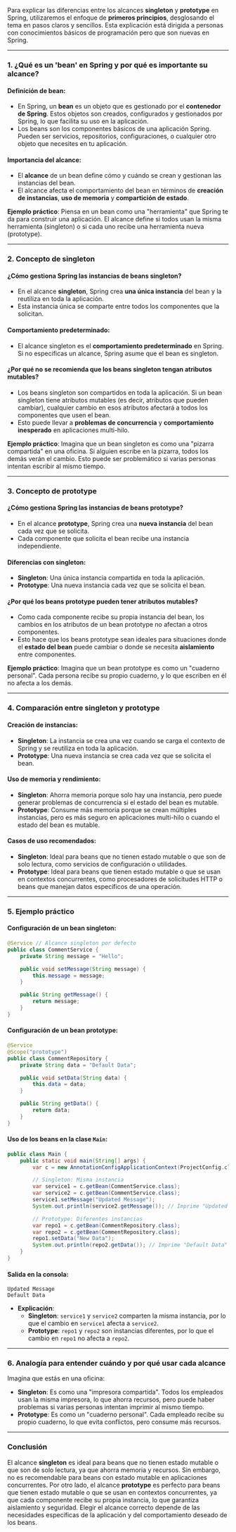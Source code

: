 Para explicar las diferencias entre los alcances **singleton** y **prototype** en Spring, utilizaremos el enfoque de **primeros principios**, desglosando el tema en pasos claros y sencillos. Esta explicación está dirigida a personas con conocimientos básicos de programación pero que son nuevas en Spring.

---

### **1. ¿Qué es un 'bean' en Spring y por qué es importante su alcance?**

#### **Definición de bean**:
- En Spring, un **bean** es un objeto que es gestionado por el **contenedor de Spring**. Estos objetos son creados, configurados y gestionados por Spring, lo que facilita su uso en la aplicación.
- Los beans son los componentes básicos de una aplicación Spring. Pueden ser servicios, repositorios, configuraciones, o cualquier otro objeto que necesites en tu aplicación.

#### **Importancia del alcance**:
- El **alcance** de un bean define cómo y cuándo se crean y gestionan las instancias del bean.
- El alcance afecta el comportamiento del bean en términos de **creación de instancias**, **uso de memoria** y **compartición de estado**.

**Ejemplo práctico**: Piensa en un bean como una "herramienta" que Spring te da para construir una aplicación. El alcance define si todos usan la misma herramienta (singleton) o si cada uno recibe una herramienta nueva (prototype).

---

### **2. Concepto de **singleton****

#### **¿Cómo gestiona Spring las instancias de beans singleton?**
- En el alcance **singleton**, Spring crea **una única instancia** del bean y la reutiliza en toda la aplicación.
- Esta instancia única se comparte entre todos los componentes que la solicitan.

#### **Comportamiento predeterminado**:
- El alcance singleton es el **comportamiento predeterminado** en Spring. Si no especificas un alcance, Spring asume que el bean es singleton.

#### **¿Por qué no se recomienda que los beans singleton tengan atributos mutables?**
- Los beans singleton son compartidos en toda la aplicación. Si un bean singleton tiene atributos mutables (es decir, atributos que pueden cambiar), cualquier cambio en esos atributos afectará a todos los componentes que usen el bean.
- Esto puede llevar a **problemas de concurrencia** y **comportamiento inesperado** en aplicaciones multi-hilo.

**Ejemplo práctico**: Imagina que un bean singleton es como una "pizarra compartida" en una oficina. Si alguien escribe en la pizarra, todos los demás verán el cambio. Esto puede ser problemático si varias personas intentan escribir al mismo tiempo.

---

### **3. Concepto de **prototype****

#### **¿Cómo gestiona Spring las instancias de beans prototype?**
- En el alcance **prototype**, Spring crea una **nueva instancia** del bean cada vez que se solicita.
- Cada componente que solicita el bean recibe una instancia independiente.

#### **Diferencias con singleton**:
- **Singleton**: Una única instancia compartida en toda la aplicación.
- **Prototype**: Una nueva instancia cada vez que se solicita el bean.

#### **¿Por qué los beans prototype pueden tener atributos mutables?**
- Como cada componente recibe su propia instancia del bean, los cambios en los atributos de un bean prototype no afectan a otros componentes.
- Esto hace que los beans prototype sean ideales para situaciones donde el **estado del bean** puede cambiar o donde se necesita **aislamiento** entre componentes.

**Ejemplo práctico**: Imagina que un bean prototype es como un "cuaderno personal". Cada persona recibe su propio cuaderno, y lo que escriben en él no afecta a los demás.

---

### **4. Comparación entre singleton y prototype**

#### **Creación de instancias**:
- **Singleton**: La instancia se crea una vez cuando se carga el contexto de Spring y se reutiliza en toda la aplicación.
- **Prototype**: Una nueva instancia se crea cada vez que se solicita el bean.

#### **Uso de memoria y rendimiento**:
- **Singleton**: Ahorra memoria porque solo hay una instancia, pero puede generar problemas de concurrencia si el estado del bean es mutable.
- **Prototype**: Consume más memoria porque se crean múltiples instancias, pero es más seguro en aplicaciones multi-hilo o cuando el estado del bean es mutable.

#### **Casos de uso recomendados**:
- **Singleton**: Ideal para beans que no tienen estado mutable o que son de solo lectura, como servicios de configuración o utilidades.
- **Prototype**: Ideal para beans que tienen estado mutable o que se usan en contextos concurrentes, como procesadores de solicitudes HTTP o beans que manejan datos específicos de una operación.

---

### **5. Ejemplo práctico**

#### **Configuración de un bean singleton**:
```java
@Service // Alcance singleton por defecto
public class CommentService {
    private String message = "Hello";

    public void setMessage(String message) {
        this.message = message;
    }

    public String getMessage() {
        return message;
    }
}
```

#### **Configuración de un bean prototype**:
```java
@Service
@Scope("prototype")
public class CommentRepository {
    private String data = "Default Data";

    public void setData(String data) {
        this.data = data;
    }

    public String getData() {
        return data;
    }
}
```

#### **Uso de los beans en la clase `Main`**:
```java
public class Main {
    public static void main(String[] args) {
        var c = new AnnotationConfigApplicationContext(ProjectConfig.class);

        // Singleton: Misma instancia
        var service1 = c.getBean(CommentService.class);
        var service2 = c.getBean(CommentService.class);
        service1.setMessage("Updated Message");
        System.out.println(service2.getMessage()); // Imprime "Updated Message"

        // Prototype: Diferentes instancias
        var repo1 = c.getBean(CommentRepository.class);
        var repo2 = c.getBean(CommentRepository.class);
        repo1.setData("New Data");
        System.out.println(repo2.getData()); // Imprime "Default Data"
    }
}
```

#### **Salida en la consola**:
```
Updated Message
Default Data
```

- **Explicación**:
    - **Singleton**: `service1` y `service2` comparten la misma instancia, por lo que el cambio en `service1` afecta a `service2`.
    - **Prototype**: `repo1` y `repo2` son instancias diferentes, por lo que el cambio en `repo1` no afecta a `repo2`.

---

### **6. Analogía para entender cuándo y por qué usar cada alcance**

Imagina que estás en una oficina:

- **Singleton**: Es como una "impresora compartida". Todos los empleados usan la misma impresora, lo que ahorra recursos, pero puede haber problemas si varias personas intentan imprimir al mismo tiempo.
- **Prototype**: Es como un "cuaderno personal". Cada empleado recibe su propio cuaderno, lo que evita conflictos, pero consume más recursos.

---

### **Conclusión**

El alcance **singleton** es ideal para beans que no tienen estado mutable o que son de solo lectura, ya que ahorra memoria y recursos. Sin embargo, no es recomendable para beans con estado mutable en aplicaciones concurrentes. Por otro lado, el alcance **prototype** es perfecto para beans que tienen estado mutable o que se usan en contextos concurrentes, ya que cada componente recibe su propia instancia, lo que garantiza aislamiento y seguridad. Elegir el alcance correcto depende de las necesidades específicas de la aplicación y del comportamiento deseado de los beans.